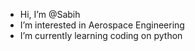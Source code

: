 - Hi, I’m @Sabih
- I’m interested in Aerospace Engineering
- I’m currently learning coding on python

<!---
Sabihmirza1/Sabihmirza1 is a ✨ special ✨ repository because its `README.md` (this file) appears on your GitHub profile.
You can click the Preview link to take a look at your changes.
--->
